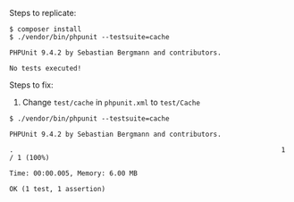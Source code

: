 Steps to replicate:
```
$ composer install
$ ./vendor/bin/phpunit --testsuite=cache

PHPUnit 9.4.2 by Sebastian Bergmann and contributors.

No tests executed!

```

Steps to fix:
1. Change `test/cache` in `phpunit.xml` to `test/Cache`
```
$ ./vendor/bin/phpunit --testsuite=cache

PHPUnit 9.4.2 by Sebastian Bergmann and contributors.

.                                                                   1 / 1 (100%)

Time: 00:00.005, Memory: 6.00 MB

OK (1 test, 1 assertion)

```
